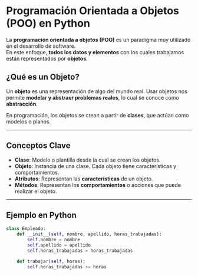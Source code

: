 # Programación Orientada a Objetos (POO) en Python

La **programación orientada a objetos (POO)** es un paradigma muy utilizado en el desarrollo de software.  
En este enfoque, **todos los datos y elementos** con los cuales trabajamos están representados por **objetos**.

## ¿Qué es un Objeto?

Un **objeto** es una representación de algo del mundo real. Usar objetos nos permite **modelar y abstraer problemas reales**, lo cual se conoce como **abstracción**.

En programación, los objetos se crean a partir de **clases**, que actúan como modelos o planos.

---

## Conceptos Clave

- **Clase**: Modelo o plantilla desde la cual se crean los objetos.
- **Objeto**: Instancia de una clase. Cada objeto tiene características y comportamientos.
- **Atributos**: Representan las **características** de un objeto.
- **Métodos**: Representan los **comportamientos** o acciones que puede realizar el objeto.

---

## Ejemplo en Python

```python
class Empleado:
    def __init__(self, nombre, apellido, horas_trabajadas):
        self.nombre = nombre
        self.apellido = apellido
        self.horas_trabajadas = horas_trabajadas

    def trabajar(self, horas):
        self.horas_trabajadas += horas
